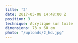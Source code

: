 ```yaml
---
title: '2'
date: 2017-05-08 14:48:00 Z
position: 3
technique: Acrylique sur toile
dimensions: 73 x 60 cm
photo: "/uploads/2_hd.jpg"
---
```


